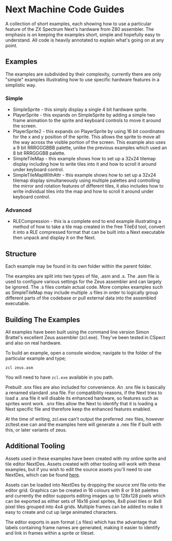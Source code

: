 # Next Machine Code Guides
A collection of short examples, each showing how to use a particular feature of the ZX Spectrum Next's hardware from Z80 assembler. The emphasis is on keeping the examples short, simple and hopefully easy to understand. All code is heavily annotated to explain what's going on at any point.

## Examples
The examples are subdivided by their complexity, currently there are only "simple" examples illustrating how to use specific hardware features in a simplistic way.

### Simple
* SimpleSprite - this simply display a single 4 bit hardware sprite.
* PlayerSprite - this expands on SimpleSprite by adding a simple two frame animation to the sprite and keyboard controls to move it around the screen.
* PlayerSprite2 - this expands on PlayerSprite by using 16 bit coordinates for the x and y position of the sprite. This allows the sprite to move all the way across the visible portion of the screen. This example also uses a 9 bit RRRGGGBBB palette, unlike the previous examples which used an 8 bit RRRGGGBB palette.
* SimpleTileMap - this example shows how to set up a 32x24 tilemap display including how to write tiles into it and how to scroll it around under keyboard control.
* SimpleTileMapWithAttr - this example shows how to set up a 32x24 tilemap display simultaneously using multiple palettes and controlling the mirror and rotation features of different tiles, it also includes how to write individual tiles into the map and how to scroll it around under keyboard control.

### Advanced
* RLECompression - this is a complete end to end example illustrating a method of how to take a tile map created in the free TileEd tool, convert it into a RLE compressed format that can be built into a Next executable then unpack and display it on the Next.

## Structure
Each example may be found in its own folder within the parent folder.

The examples are split into two types of file, .asm and .s. The .asm file is used to configure various settings for the Zeus assembler and can largely be ignored. The .s files contain actual code. More complex examples such as SimpleTileMap may include multiple .s files in order to logically group different parts of the codebase or pull external data into the assembled executable.

## Building The Examples
All examples have been built using the command line version Simon Brattel's excellent Zeus assembler (zcl.exe). They've been tested in CSpect and also on real hardware.

To build an example, open a console window, navigate to the folder of the particular example and type;

```
zcl zeus.asm
```
You will need to have ```zcl.exe``` available in you path.

Prebuilt .snx files are also included for convenience. An .snx file is basically a renamed standard .sna file. For compatibility reasons, if the Next tries to load a .sna file it will disable its enhanced hardware, so features such as sprites wont work. .snx files allow the Next to identify that it is loading a Next specific file and therefore keep the enhanced features enabled.

At the time of writing, zcl.exe can't output the preferred .nex files, however zcltest.exe can and the examples here will generate a .nex file if built with this, or later variants of zeus.

## Additional Tooling
Assets used in these examples have been created with my online sprite and tile editor NextDes. Assets created with other tooling will work with these examples, but if you wish to edit the source assets you'll need to use NextDes, which can be found [here](http://www.stevemonks.com/nextdes/).

Assets can be loaded into NextDes by dropping the source xml file onto the editor grid. Graphics can be created in 16 colours with 8 or 9 bit palettes and currently the editor supports editing images up to 128x128 pixels which can be exported as either sets of 16x16 pixel sprites, 8x8 pixel tiles or 8x8 pixel tiles grouped into 4x4 grids. Multiple frames can be added to make it easy to create and cut up large animated characters.

The editor exports in asm format (.s files) which has the advantage that labels containing frame names are generated, making it easier to identify and link in frames within a sprite or tileset.